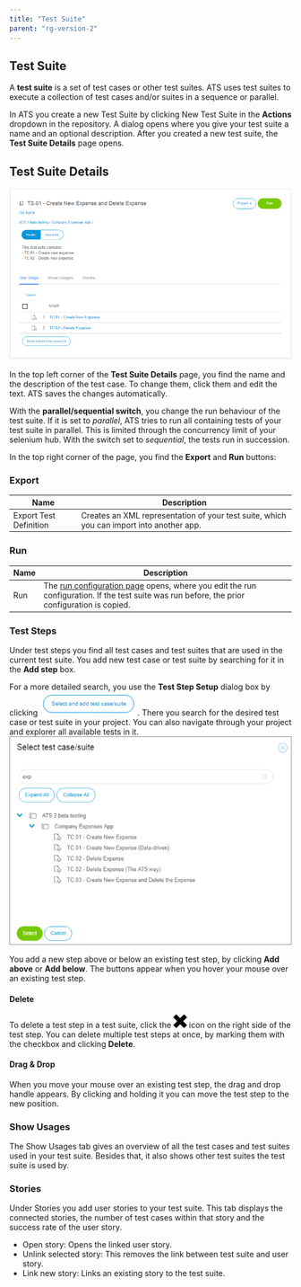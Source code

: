 ```yaml
---
title: "Test Suite"
parent: "rg-version-2"
---
```


## Test Suite

A **test suite** is a set of test cases or other test suites. ATS uses test suites to execute a collection of test cases and/or suites in a sequence or parallel.

In ATS you create a new Test Suite by clicking New Test Suite in the **Actions** dropdown in the repository.
A dialog opens where you give your test suite a name and an optional description. After you created a new test suite, the **Test Suite Details** page opens.

## Test Suite Details

![Edit Test Suite](attachments/test/testsuite-details.png)

In the top left corner of the **Test Suite Details** page, you find the name and the description of the test case.  To change them, click them and edit the text. ATS saves the changes automatically.

With the **parallel/sequential switch**, you change the run behaviour of the test suite. If it is set to _parallel_, ATS tries to run all containing tests of your test suite in parallel. This is limited through the concurrency limit of your selenium hub. With the switch set to _sequential_, the tests run in succession.

In the top right corner of the page, you find the **Export** and **Run** buttons:

### Export

| Name                   | Description                              |
| ---------------------- | ---------------------------------------- |
| Export Test Definition | Creates an XML representation of your test suite, which you can import into another app. |

### Run

| Name                   | Description                              |
| ---------------------- | ---------------------------------------- |
| Run                    | The [run configuration page](test-run) opens, where you edit the run configuration. If the test suite was run before, the prior configuration is copied. |

### Test Steps

Under test steps you find all test cases and test suites that are used in the current test suite. You add new test case or test suite by searching for it in the **Add step** box.

For a more detailed search, you use the **Test Step Setup** dialog box by clicking ![](attachments/test/search-testcase-testsuite.png). There you search for the desired test case or test suite in your project. You can also navigate through your project and explorer all available tests in it. ![](attachments/test/dialog-testcase-testsuite.png)

You add a new step above or below an existing test step, by clicking **Add above** or **Add below**. The buttons appear when you hover your mouse over an existing test step.

#### Delete

To delete a test step in a test suite, click the ![](attachments/test/delete-2.png) icon on the right side of the test step.
You can delete multiple test steps at once, by marking them with the checkbox and clicking **Delete**.

#### Drag & Drop

When you move your mouse over an existing test step, the drag and drop handle appears. By clicking and holding it you can move the test step to the new position.

### Show Usages

The Show Usages tab gives an overview of all the test cases and test suites used in your test suite. Besides that, it also shows other test suites the test suite is used by.

### Stories

Under Stories you add user stories to your test suite. This tab displays the connected stories, the number of test cases within that story and the success rate of the user story.

- Open story:  Opens the linked user story.
- Unlink selected story: This removes the link between test suite and user story.
- Link new story: Links an existing story to the test suite.

